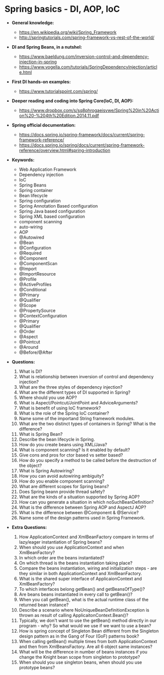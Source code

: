 # Spring basics - DI, AOP, IoC

* __General knowledge:__
   * <https://en.wikipedia.org/wiki/Spring_Framework>
   * <http://springtutorials.com/spring-framework-vs-rest-of-the-world/>
   
* __DI and Spring Beans, in a nutshel:__
   * <https://www.baeldung.com/inversion-control-and-dependency-injection-in-spring>
   * <https://www.vogella.com/tutorials/SpringDependencyInjection/article.html>
   
* __First DI hands-on examples:__
   * <https://www.tutorialspoint.com/spring/>
   
* __Deeper reading and coding into Spring Core(IoC, DI, AOP):__
   * <https://www.dropbox.com/s/sq8phrogaeisvwe/Spring%20in%20Action%20-%204th%20Edition.2014.11.pdf>
   
* __Spring official documentation:__
   * <https://docs.spring.io/spring-framework/docs/current/spring-framework-reference/>
   * <https://docs.spring.io/spring/docs/current/spring-framework-reference/overview.html#spring-introduction>
   
* __Keywords:__
   * Web Application Framework
   * Dependency injection
   * IoC
   * Spring Beans
   * Spring container
   * Bean lifecycle
   * Spring configuration
   * Spring Annotation Based configuration
   * Spring Java based configuration
   * Spring XML based configuration
   * component scanning
   * auto-wiring
   * AOP
   * @Autowired
   * @Bean
   * @Configuration
   * @Required
   * @Component
   * @ComponentScan
   * @Import
   * @ImportResource
   * @Profile
   * @ActiveProfiles
   * @Conditional
   * @Primary
   * @Qualifier
   * @Scope
   * @PropertySource
   * @ContextConfiguration
   * @Primary
   * @Qualifier
   * @Order
   * @Aspect
   * @Pointcut
   * @Around
   * @Before/@After
   
* __Questions:__
   1. What is DI?
   1. What is relationship between inversion of control and dependency injection?
   1. What are the three styles of dependency injection?
   1. What are the different types of DI supported in Spring?
   1. Where should you use AOP?
   1. What is Aspect/Pointcut/JointPoint and AdviceArguments?
   1. What is benefit of using IoC framework?
   1. What is the role of the Spring IoC container?
   1. Name some of the importand String framework modules.
   1. What are the two distinct types of containers in Spring? What is the difference?
   1. What is Spring Bean?
   1. Describe the bean lifecycle in Spring.
   1. How do you create beans using XML/Java?
   1. What is component scanning? Is it enabled by default?
   1. Give cons and pros for ctor based vs setter based?
   1. How do you specify a method to be called before the destruction of the object?
   1. What is Spring Autowiring?
   1. How you can avoid autowiring ambiguity?
   1. How do you enable component scanning?
   1. What are different scopes for Spring beans?
   1. Does Spring beann provide thread safety?
   1. What are the kinds of a situation supported by Spring AOP?
   1. How can you generate a situation in which noSuchBeanDefinition?
   1. What is the difference between Spring AOP and AspectJ AOP?
   1. What is the difference between @Component & @Service?
   1. Name some of the design patterns used in Spring Framework.
   
* __Extra Questions:__
   1. How ApplicationContext and XmlBeanFactory compare in terms of lazy/eager instantiation of Spring beans?
   1. When should you use ApplicationContext and when XmlBeanFactory?
   1. In which order are the beans instantiated?
   1. On which thread is the beans instantiation taking place?
   1. Compare the beans instantiation, wiring and initialization steps - are they similar in both
   		ApplicationContext and XmlBeanFactory.
   1. What is the shared super interface of ApplicaionContext and XmlBeanFactory?
   1. To which interfaces belong getBean() and getBeansOfType()?
   1. Are beans beans instantiated in every call to getBean()?
   1. When you call getBean(), what is the actual runtime class of the returned bean instance?
   1. Describe a scenario where NoUniqueBeanDefinitionException is thrown as result of calling ApplicaitonContext.Bean()?
   1. Typically, we don't want to use the getBean() method directly in our program - why?
   		So what would we use if we want to use a bean?
   1. How is spring concept of Singleton Bean different from the Singleton design pattern as in the 
   		Gang of Four (GoF) patterns book?
   1. When calling getBean() multiple times from both ApplicationContext and then from XmlBeansFactory.
   		Are all 6 object same instances?
   1. What will be the difference in number of beans instances if you change the Knight bean scope from
   		singleton to prototype?
   1. When should you use singleton beans, when should you use prototype beans? 

 
